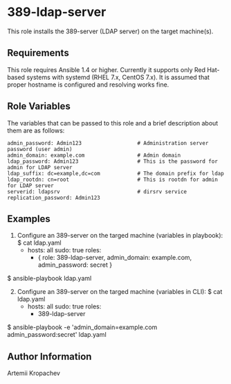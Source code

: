 389-ldap-server
===============

This role installs the 389-server (LDAP server)  on the target machine(s).

Requirements
------------
This role requires Ansible 1.4 or higher. 
Currently it supports only Red Hat-based systems with systemd  (RHEL 7.x, CentOS 7.x).
It is assumed that proper hostname is configured and resolving works fine.

Role Variables
--------------

The variables that can be passed to this role and a brief description about
them are as follows:

    admin_password: Admin123                  # Administration server password (user admin)
    admin_domain: example.com                 # Admin domain
    ldap_password: Admin123                   # This is the password for admin for LDAP server
    ldap_suffix: dc=example,dc=com            # The domain prefix for ldap
    ldap_rootdn: cn=root                      # This is rootdn for admin for LDAP server
    serverid: ldapsrv                         # dirsrv service 
    replication_password: Admin123



Examples
--------

1. Configure an 389-server on the targed machine (variables in playbook):
\$ cat ldap.yaml
    - hosts: all
      sudo: true
      roles:
      - { role: 389-ldap-server, admin_domain: example.com, admin_password: secret }

\$ ansible-playbook ldap.yaml

2. Configure an 389-server on the targed machine (variables in CLI):
\$ cat ldap.yaml
    - hosts: all
      sudo: true
      roles:
      - 389-ldap-server

\$ ansible-playbook -e 'admin_domain=example.com admin_password:secret' ldap.yaml


Author Information
------------------

Artemii Kropachev

